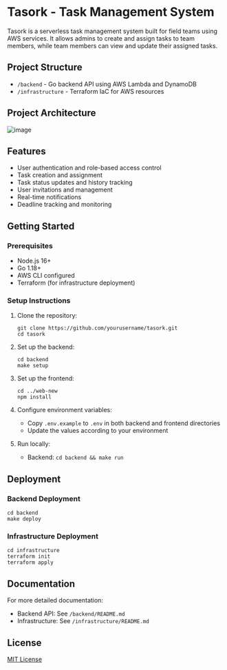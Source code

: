 # Tasork - Task Management System

Tasork is a serverless task management system built for field teams using AWS services. It allows admins to create and assign tasks to team members, while team members can view and update their assigned tasks.

## Project Structure

- `/backend` - Go backend API using AWS Lambda and DynamoDB
- `/infrastructure` - Terraform IaC for AWS resources

## Project Architecture

![image](https://github.com/user-attachments/assets/3a70a6a1-04d5-4ef1-9ff3-41eda4e0a491)


## Features

- User authentication and role-based access control
- Task creation and assignment
- Task status updates and history tracking
- User invitations and management
- Real-time notifications
- Deadline tracking and monitoring

## Getting Started

### Prerequisites

- Node.js 16+
- Go 1.18+
- AWS CLI configured
- Terraform (for infrastructure deployment)

### Setup Instructions

1. Clone the repository:
   ```
   git clone https://github.com/yourusername/tasork.git
   cd tasork
   ```

2. Set up the backend:
   ```
   cd backend
   make setup
   ```

3. Set up the frontend:
   ```
   cd ../web-new
   npm install
   ```

4. Configure environment variables:
   - Copy `.env.example` to `.env` in both backend and frontend directories
   - Update the values according to your environment

5. Run locally:
   - Backend: `cd backend && make run`

## Deployment

### Backend Deployment

```
cd backend
make deploy
```

### Infrastructure Deployment

```
cd infrastructure
terraform init
terraform apply
```

## Documentation

For more detailed documentation:
- Backend API: See `/backend/README.md`
- Infrastructure: See `/infrastructure/README.md`

## License

[MIT License](LICENSE)

